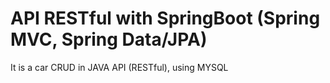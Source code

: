 # API RESTful with SpringBoot (Spring MVC, Spring Data/JPA)
It is a car CRUD in JAVA API (RESTful), using MYSQL
